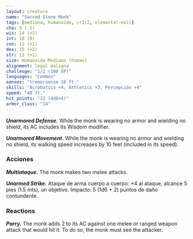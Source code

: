 ```yaml
---
layout: creature
name: "Sacred Stone Monk"
tags: [mediana, humanoide, cr1/2, elemental-evil]
cha: 9 (-1)
wis: 14 (+2)
int: 10 (0)
con: 12 (+1)
dex: 15 (+2)
str: 13 (+1)
size: Humanoide Mediano (human)
alignment: legal maligna
challenge: "1/2 (100 XP)"
languages: "Common"
senses: "tremorsense 10 ft."
skills: "Acrobatics +4, Athletics +3, Percepción +4"
speed: "40 ft."
hit_points: "22 (4d8+4)"
armor_class: "14"
---
```


***Unarmored Defense.*** While the monk is wearing no armor and wielding no shield, its AC includes its Wisdom modifier.

***Unarmored Movement.*** While the monk is wearing no armor and wielding no shield, its walking speed increases by 10 feet (included in its speed).

### Acciones

***Multiataque.*** The monk makes two melee attacks.

***Unarmed Strike.*** Ataque de arma cuerpo a cuerpo: +4 al ataque, alcance 5 pies (1.5 mts), un objetivo. Impacto: 5 (1d6 + 2) puntos de daño contundente.

### Reactions

***Parry.*** The monk adds 2 to its AC against one melee or ranged weapon attack that would hit it. To do so, the monk must see the attacker.